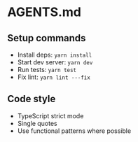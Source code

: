 # AGENTS.md

## Setup commands

- Install deps: `yarn install`
- Start dev server: `yarn dev`
- Run tests: `yarn test`
- Fix lint: `yarn lint ---fix`

## Code style

- TypeScript strict mode
- Single quotes
- Use functional patterns where possible
